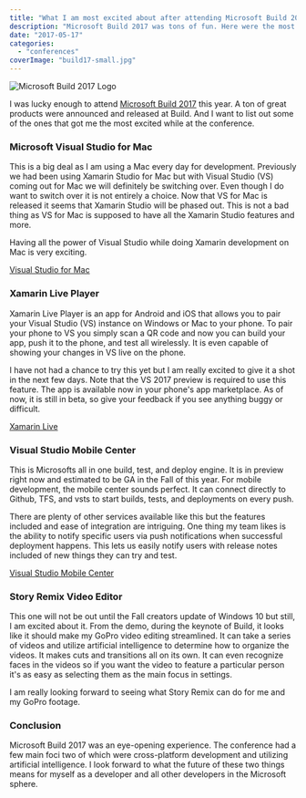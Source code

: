 ```yaml
---
title: "What I am most excited about after attending Microsoft Build 2017"
description: "Microsoft Build 2017 was tons of fun. Here were the most exciting takeaways."
date: "2017-05-17"
categories: 
  - "conferences"
coverImage: "build17-small.jpg"
---
```


![Microsoft Build 2017 Logo](/images/forPosts/build17-small.jpg)

I was lucky enough to attend [Microsoft Build 2017](https://build.microsoft.com) this year. A ton of great products were announced and released at Build. And I want to list out some of the ones that got me the most excited while at the conference.

### Microsoft Visual Studio for Mac

This is a big deal as I am using a Mac every day for development. Previously we had been using Xamarin Studio for Mac but with Visual Studio (VS) coming out for Mac we will definitely be switching over. Even though I do want to switch over it is not entirely a choice. Now that VS for Mac is released it seems that Xamarin Studio will be phased out. This is not a bad thing as VS for Mac is supposed to have all the Xamarin Studio features and more.

Having all the power of Visual Studio while doing Xamarin development on Mac is very exciting.

[Visual Studio for Mac](https://www.visualstudio.com/vs/visual-studio-mac/)

### Xamarin Live Player

Xamarin Live Player is an app for Android and iOS that allows you to pair your Visual Studio (VS) instance on Windows or Mac to your phone. To pair your phone to VS you simply scan a QR code and now you can build your app, push it to the phone, and test all wirelessly. It is even capable of showing your changes in VS live on the phone.

I have not had a chance to try this yet but I am really excited to give it a shot in the next few days. Note that the VS 2017 preview is required to use this feature. The app is available now in your phone's app marketplace. As of now, it is still in beta, so give your feedback if you see anything buggy or difficult.

[Xamarin Live](https://www.xamarin.com/live)

### Visual Studio Mobile Center

This is Microsofts all in one build, test, and deploy engine. It is in preview right now and estimated to be GA in the Fall of this year. For mobile development, the mobile center sounds perfect. It can connect directly to Github, TFS, and vsts to start builds, tests, and deployments on every push.

There are plenty of other services available like this but the features included and ease of integration are intriguing. One thing my team likes is the ability to notify specific users via push notifications when successful deployment happens. This lets us easily notify users with release notes included of new things they can try and test.

[Visual Studio Mobile Center](https://www.visualstudio.com/vs/mobile-center/)

### Story Remix Video Editor

This one will not be out until the Fall creators update of Windows 10 but still, I am excited about it. From the demo, during the keynote of Build, it looks like it should make my GoPro video editing streamlined. It can take a series of videos and utilize artificial intelligence to determine how to organize the videos. It makes cuts and transitions all on its own. It can even recognize faces in the videos so if you want the video to feature a particular person it's as easy as selecting them as the main focus in settings.

I am really looking forward to seeing what Story Remix can do for me and my GoPro footage.

### Conclusion

Microsoft Build 2017 was an eye-opening experience. The conference had a few main foci two of which were cross-platform development and utilizing artificial intelligence. I look forward to what the future of these two things means for myself as a developer and all other developers in the Microsoft sphere.

